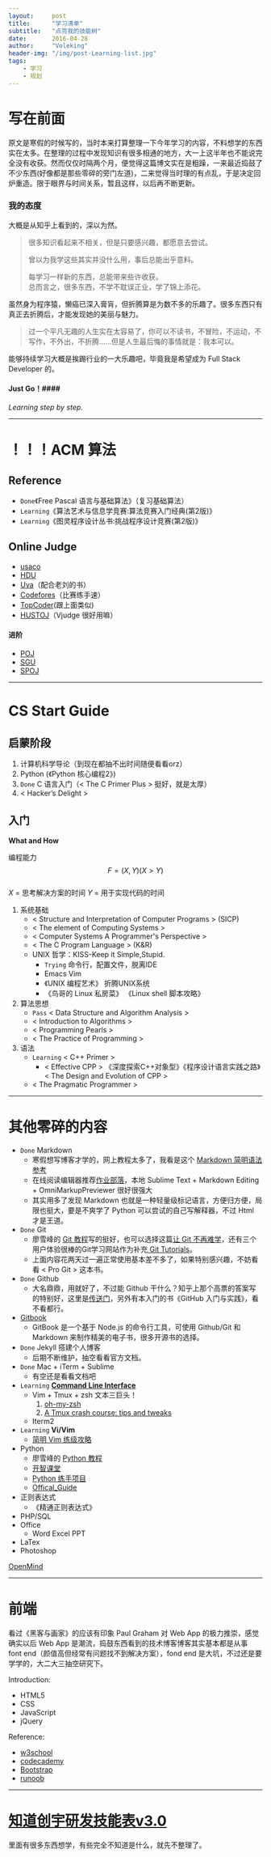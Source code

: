 ```yaml
---
layout:     post
title:      "学习清单"
subtitle:   "点亮我的技能树"
date:       2016-04-28
author:     "Voleking"
header-img: "/img/post-Learning-list.jpg"
tags:
    - 学习
    - 规划
---
```



# 写在前面 #

原文是寒假的时候写的，当时本来打算整理一下今年学习的内容，不料想学的东西实在太多。在整理的过程中发现知识有很多相通的地方，大一上这半年也不能说完全没有收获。然而仅仅时隔两个月，便觉得这篇博文实在是粗躁，一来最近捣鼓了不少东西(好像都是那些零碎的旁门左道)，二来觉得当时理的有点乱，于是决定回炉重造。限于眼界与时间关系，暂且这样，以后再不断更新。

### 我的态度 ###

大概是从知乎上看到的，深以为然。

>很多知识看起来不相关，但是只要感兴趣，都愿意去尝试。
>
>曾以为我学这些其实并没什么用，事后总能出乎意料。
>
>每学习一样新的东西，总能带来些许收获。  
>总而言之，很多东西，不学不耽误正业，学了锦上添花。

虽然身为程序猿，懒癌已深入膏肓，但折腾算是为数不多的乐趣了。很多东西只有真正去折腾后，才能发现她的美丽与魅力。

>过一个平凡无趣的人生实在太容易了，你可以不读书，不冒险，不运动，不写作，不外出，不折腾……但是人生最后悔的事情就是：我本可以。

能够持续学习大概是挨踢行业的一大乐趣吧，毕竟我是希望成为 Full Stack Developer 的。


#### Just Go！####
_Learning step by step._  


---

# ！！！ACM 算法  #

## Reference ##

+ `Done`《Free Pascal 语言与基础算法》（复习基础算法）  
+ `Learning`《算法艺术与信息学竞赛:算法竞赛入门经典(第2版)》  
+ `Learning`《图灵程序设计丛书:挑战程序设计竞赛(第2版)》  

## Online Judge ##

+ [usaco](http://train.usaco.org/usacogate)
+ [HDU](http://acm.hdu.edu.cn)  
+ [Uva](https://uva.onlinejudge.org/index.php)（配合老刘的书）  
+ [Codefores](http://codeforces.com)（比赛练手速）   
+ [TopCoder](https://www.topcoder.com)(跟上面类似)
+ [HUSTOJ](http://acm.hust.edu.cn)（Vjudge 很好用嘛）  

#### 进阶 ####

+ [POJ](http://poj.org)  
+ [SGU](http://acm.sgu.ru)  
+ [SPOJ](http://www.spoj.com)  


---

# CS Start Guide #

## 启蒙阶段 ##

1. 计算机科学导论（到现在都抽不出时间随便看看orz）
2. Python (《Python 核心编程2》)
3. `Done` C 语言入门（< The C Primer Plus > 挺好，就是太厚）
4. < Hacker’s Delight > 

## 入门 ##

**What and How**

编程能力 $$F=(X,Y) (X>Y)$$  
    $X$ = 思考解决方案的时间
    $Y$ = 用于实现代码的时间

1. 系统基础   
    * < Structure and Interpretation of Computer Programs > (SICP)  
    * < The element of Computing Systems >  
    * < Computer Systems A Programmer's Perspective >  
    * < The C Program Language > (K&R)  
    * UNIX 哲学：KISS-Keep it Simple,Stupid.  
        - `Trying` 命令行，配置文件，脱离IDE  
        - Emacs Vim  
        - 《UNIX 编程艺术》 折腾UNIX系统   
        - 《鸟哥的 Linux 私房菜》 《Linux shell 脚本攻略》
2. 算法思想  
    * `Pass` < Data Structure and Algorithm Analysis >  
    * < Introduction to Algorithms >
    * < Programming Pearls >  
    * < The Practice of Programming >  
3. 语法  
    * `Learning` < C++ Primer >  
        - < Effective CPP > 《深度探索C++对象型》《程序设计语言实践之路》< The Design and Evolution of CPP >  
    * < The Pragmatic Programmer >


---

# 其他零碎的内容 #

+ `Done` Markdown 
    * 寒假想写博客才学的，网上教程太多了，我看是这个 [Markdown 简明语法参考](http://azeril.me/blog/Markdown-Syntax.html)
    * 在线阅读编辑器推荐[作业部落](https://www.zybuluo.com)，本地 Sublime Text + Markdown Editing + OmniMarkupPreviewer 很好很强大
    * 其实用多了发现 Markdown 也就是一种轻量级标记语言，方便归方便，局限也挺大，要是不爽学了 Python 可以尝试的自己写解释器，不过 Html 才是王道。
+ `Done` Git  
    * 廖雪峰的 [Git 教程](http://www.liaoxuefeng.com/wiki/0013739516305929606dd18361248578c67b8067c8c017b000)写的挺好，也可以选择这篇[让 Git 不再难学](http://www.jianshu.com/p/6d1ce5b65523)，还有三个用户体验很棒的Git学习网站作为补充[ Git Tutorials](http://stackvoid.com/interactive-git-tutorials/)。
    * 上面内容花两天过一遍正常使用基本差不多了，如果特别感兴趣，不妨看看 < Pro Git > 这本书。
+ `Done` Github  
    * 大名鼎鼎，用就好了，不过能 Github 干什么？知乎上那个高票的答案写的特别好，这里是[传送门](https://www.zhihu.com/question/20070065)，另外有本入门的书《GitHub 入门与实践》，看不看都行。  
+ [Gitbook](https://github.com/OpenMindClub/gitbook-zh)  
    * GitBook 是一个基于 Node.js 的命令行工具，可使用 Github/Git 和 Markdown 来制作精美的电子书，很多开源书的选择。  
+ `Done` Jekyll 搭建个人博客  
    * 后期不断维护，抽空看看官方文档。  
+ `Done` Mac + iTerm + Sublime  
    * 有空还是看看文档吧
+ `Learning` **[Command Line Interface](http://billie66.github.io/TLCL/index.html)**  
    * Vim + Tmux + zsh 文本三巨头！
        1. [oh-my-zsh](http://macshuo.com/?p=676)
        2. [A Tmux crash course: tips and tweaks](http://tangosource.com/blog/a-tmux-crash-course-tips-and-tweaks/)
    * Iterm2
+ `Learning` **Vi/Vim**  
    * [简明 Vim 练级攻略](http://coolshell.cn/articles/5426.html/comment-page-1#comments)  
+ Python  
    * 廖雪峰的 [Python 教程](http://www.liaoxuefeng.com/article/001432619295115c918a094d8954bd493037b03d27bf9a9000)  
    * [开智课堂](https://github.com/OpenMindClub/python-basic/blob/master/SUMMARY.md)  
    * [Python 练手项目](https://www.zhihu.com/question/29372574)  
    * [Offical_Guide](https://wiki.python.org/moin/PythonBooks)  
+ 正则表达式  
    * 《精通正则表达式》  
+ PHP/SQL  
+ Office  
    * Word Excel PPT  
+ LaTex  
+ Photoshop  

[OpenMind](https://www.gitbook.com/book/frank-the-obscure/pythoncamp0/details)

---

# 前端 #

看过《黑客与画家》的应该有印象 Paul Graham 对 Web App 的极力推崇，感觉确实以后 Web App 是潮流，捣鼓东西看到的技术博客博客其实基本都是从事 font end（颜值高但经常有问题找不到解决方案），fond end 是大坑，不过还是要学学的，大二大三抽空研究下。

Introduction:

+ HTML5  
+ CSS  
+ JavaScript  
+ jQuery  

Reference:

+ [w3school](http://www.w3school.com.cn/index.html)  
+ [codecademy](https://www.codecademy.com)  
+ [Bootstrap](http://getbootstrap.com)  
+ [runoob](http://www.runoob.com)

---

# [知道创宇研发技能表v3.0](/attach/知道创宇研发技能表v3.0.pdf)  

里面有很多东西想学，有些完全不知道是什么，就先不整理了。



